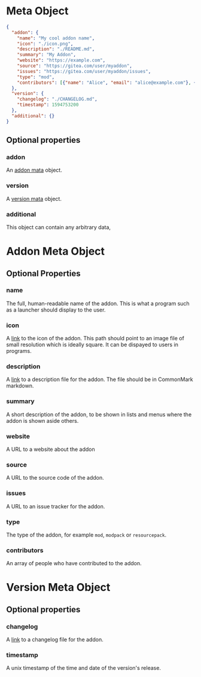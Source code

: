 # Meta Object

```json
{
  "addon": {
    "name": "My cool addon name",
    "icon": "./icon.png",
    "description": "./README.md",
    "summary": "My Addon",
    "website": "https://example.com",
    "source": "https://gitea.com/user/myaddon",
    "issues": "https://gitea.com/user/myaddon/issues",
    "type": "mod",
    "contributors": [{"name": "Alice", "email": "alice@example.com"}, {"name": "Bob", "email": "bob@example.com"}]
  },
  "version": {
    "changelog": "./CHANGELOG.md",
    "timestamp": 1594753200
  },
  "additional": {}
}
```

## Optional properties

### addon

An [addon mata](#addon-meta-object) object.

### version

A [version mata](#version-meta-object) object.

### additional

This object can contain any arbitrary data,

# Addon Meta Object

## Optional Properties

### name

The full, human-readable name of the addon. This is what a program such as a launcher should
display to the user.

### icon

A [link](../concepts/links.md) to the icon of the addon. This path should point to an image file of small resolution
which is ideally square. It can be dispayed to users in programs.

### description

A [link](../concepts/links.md) to a description file for the addon. The file should be in CommonMark markdown.

### summary

A short description of the addon, to be shown in lists and menus where the addon is shown aside others.

### website

A URL to a website about the addon

### source

A URL to the source code of the addon.

### issues

A URL to an issue tracker for the addon.

### type

The type of the addon, for example `mod`, `modpack` or `resourcepack`.

### contributors

An array of people who have contributed to the addon. 

# Version Meta Object

## Optional properties

### changelog

A [link](../concepts/links.md) to a changelog file for the addon.

### timestamp

A unix timestamp of the time and date of the version's release.
